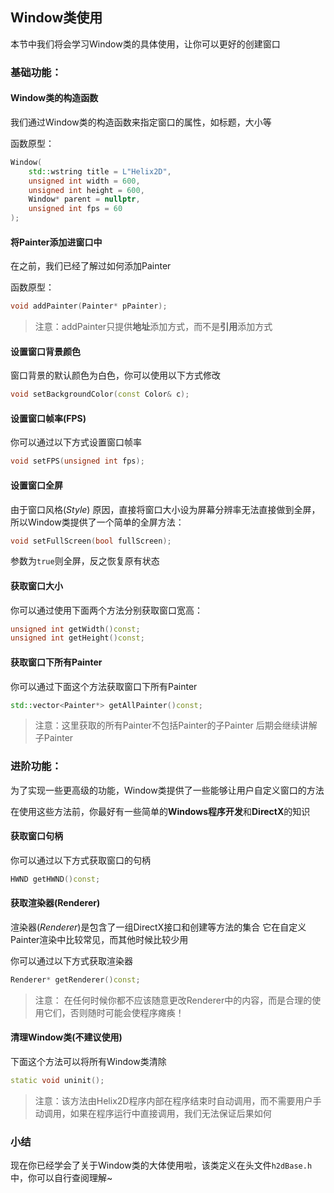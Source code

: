## Window类使用

本节中我们将会学习Window类的具体使用，让你可以更好的创建窗口

### 基础功能：

#### Window类的构造函数

我们通过Window类的构造函数来指定窗口的属性，如标题，大小等

函数原型：
```C++
Window(
    std::wstring title = L"Helix2D",
    unsigned int width = 600, 
    unsigned int height = 600,
    Window* parent = nullptr, 
    unsigned int fps = 60
);
```

#### 将Painter添加进窗口中

在之前，我们已经了解过如何添加Painter

函数原型：
```C++
void addPainter(Painter* pPainter);	
```

> 注意：addPainter只提供**地址**添加方式，而不是**引用**添加方式

#### 设置窗口背景颜色

窗口背景的默认颜色为白色，你可以使用以下方式修改

```C++
void setBackgroundColor(const Color& c);
```

#### 设置窗口帧率(FPS)

你可以通过以下方式设置窗口帧率

```C++
void setFPS(unsigned int fps);
```

#### 设置窗口全屏

由于窗口风格(*Style*) 原因，直接将窗口大小设为屏幕分辨率无法直接做到全屏，所以Window类提供了一个简单的全屏方法：

```C++
void setFullScreen(bool fullScreen);
```

参数为`true`则全屏，反之恢复原有状态

#### 获取窗口大小

你可以通过使用下面两个方法分别获取窗口宽高：
```C++
unsigned int getWidth()const;
unsigned int getHeight()const;
```

#### 获取窗口下所有Painter

你可以通过下面这个方法获取窗口下所有Painter

```C++
std::vector<Painter*> getAllPainter()const;
```
> 注意：这里获取的所有Painter不包括Painter的子Painter
> 后期会继续讲解子Painter

### 进阶功能：

为了实现一些更高级的功能，Window类提供了一些能够让用户自定义窗口的方法

在使用这些方法前，你最好有一些简单的**Windows程序开发**和**DirectX**的知识

#### 获取窗口句柄

你可以通过以下方式获取窗口的句柄

```C++
HWND getHWND()const;
```

#### 获取渲染器(Renderer)

渲染器(*Renderer*)是包含了一组DirectX接口和创建等方法的集合
它在自定义Painter渲染中比较常见，而其他时候比较少用

你可以通过以下方式获取渲染器

```C++
Renderer* getRenderer()const;
```

> 注意： 在任何时候你都不应该随意更改Renderer中的内容，而是合理的使用它们，否则随时可能会使程序瘫痪！

#### 清理Window类(不建议使用)

下面这个方法可以将所有Window类清除

```C++
static void uninit();
```

> 注意：该方法由Helix2D程序内部在程序结束时自动调用，而不需要用户手动调用，如果在程序运行中直接调用，我们无法保证后果如何

### 小结

现在你已经学会了关于Window类的大体使用啦，该类定义在头文件`h2dBase.h`中，你可以自行查阅理解~